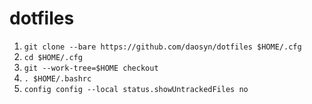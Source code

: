 # dotfiles

1. `git clone --bare https://github.com/daosyn/dotfiles $HOME/.cfg`
2. `cd $HOME/.cfg`
3. `git --work-tree=$HOME checkout`
4. `. $HOME/.bashrc`
5. `config config --local status.showUntrackedFiles no`
